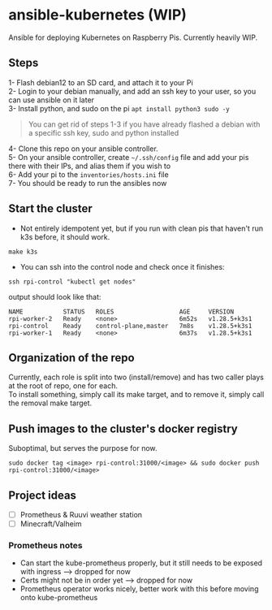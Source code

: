 # ansible-kubernetes (WIP)
Ansible for deploying Kubernetes on Raspberry Pis. Currently heavily WIP.

## Steps
1- Flash debian12 to an SD card, and attach it to your Pi  
2- Login to your debian manually, and add an ssh key to your user, so you can use ansible on it later  
3- Install python, and sudo on the pi `apt install python3 sudo -y` 
> You can get rid of steps 1-3 if you have already flashed a debian with a specific ssh key, sudo and python installed

4- Clone this repo on your ansible controller.  
5- On your ansible controller, create `~/.ssh/config` file and add your pis there with their IPs, and alias them if you wish to    
6- Add your pi to the `inventories/hosts.ini` file  
7- You should be ready to run the ansibles now  

## Start the cluster
- Not entirely idempotent yet, but if you run with clean pis that haven't run k3s before, it should work.  
```shell
make k3s
```

- You can ssh into the control node and check once it finishes:  
```shell
ssh rpi-control "kubectl get nodes"
```  
output should look like that:  
```
NAME           STATUS   ROLES                  AGE     VERSION
rpi-worker-2   Ready    <none>                 6m52s   v1.28.5+k3s1
rpi-control    Ready    control-plane,master   7m8s    v1.28.5+k3s1
rpi-worker-1   Ready    <none>                 6m37s   v1.28.5+k3s1
```
## Organization of the repo
Currently, each role is split into two (install/remove) and has two caller plays at the root of repo, one for each.  
To install something, simply call its make target, and to remove it, simply call the removal make target.

## Push images to the cluster's docker registry
Suboptimal, but serves the purpose for now.    
```shell
sudo docker tag <image> rpi-control:31000/<image> && sudo docker push rpi-control:31000/<image>
```

## Project ideas
- [ ] Prometheus & Ruuvi weather station
- [ ] Minecraft/Valheim

### Prometheus notes
- Can start the kube-prometheus properly, but it still needs to be exposed with ingress --> dropped for now
- Certs might not be in order yet --> dropped for now
- Prometheus operator works nicely, better work with this before moving onto kube-prometheus